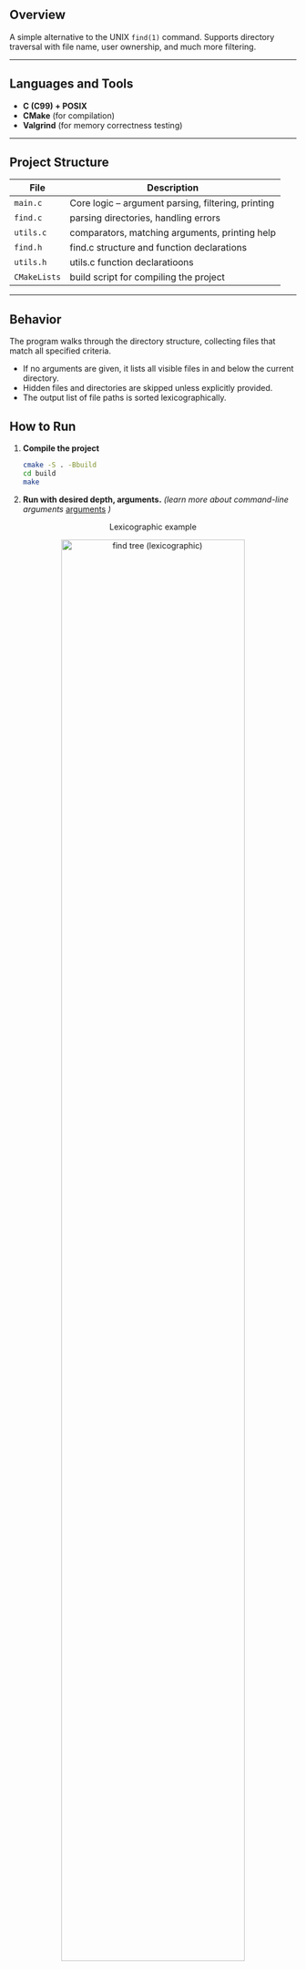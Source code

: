 ## Overview

A simple alternative to the UNIX `find(1)` command.
Supports directory traversal with file name, user ownership, and much more filtering.

---

## Languages and Tools

* **C (C99) + POSIX**
* **CMake** (for compilation)
* **Valgrind** (for memory correctness testing)

---

## Project Structure

| File        | Description                                                   |
| ----------- | ------------------------------------------------------------- |
| `main.c`    | Core logic – argument parsing, filtering, printing            |
| `find.c`    | parsing directories, handling errors                          |
| `utils.c`   | comparators, matching arguments, printing help                |
| `find.h`    | find.c structure and function declarations                    |
| `utils.h`   | utils.c function declaratioons                                |  
| `CMakeLists`| build script for compiling the project                        |

---

## Behavior

The program walks through the directory structure, collecting files that match all specified criteria.

* If no arguments are given, it lists all visible files in and below the current directory.
* Hidden files and directories are skipped unless explicitly provided.
* The output list of file paths is sorted lexicographically.

## How to Run

1. **Compile the project**
   
   ```bash
   cmake -S . -Bbuild
   cd build
   make
   ```
   
2. **Run with desired depth, arguments.** *(learn more about command-line arguments* [arguments](#command-line-arguments) *)*

<p align="center">Lexicographic example</p>
<p align="center">
  <img src="https://i.imgur.com/TpJk564.png" width="80%" alt="find tree (lexicographic)"/>
</p>

I will show some argument examples on this example dir tree *(copy* [example](##script.sh) *)*
```
testdir/
├── file1.txt
├── file2.log
├── .hiddenfile
├── .hiddendir/
│   └── secret.txt
├── subdir1/
│   ├── nested1.txt
│   └── subdir2/
│       ├── nested2.log
│       └── subdir3/
│           ├── deep.txt
│           └── subdir4/
│               └── deepest.txt
├── largefile.bin
├── owned_by_other.txt
└── exec.sh
```
<p align="center">Lexicographic example</p>
<p align="center">
  <img src="https://i.imgur.com/TpJk564.png" width="90%" alt="find tree (lexicographic)"/>
</p>

<p align="center">find all | find all + hidden/p>
<p align="center">
  <img src="https://i.imgur.com/1NUDmIP.png" width="44%" alt="find -a"/>
  <img src="https://i.imgur.com/F7qycYS.png" width="46%" alt="find "/>
</p>

<p align="center">find by name | find by name hidden</p>
<p align="center">
  <img src="https://i.imgur.com/P6jTTTN.png" width="50%" alt="find -n"/>
  <img src="https://i.imgur.com/OosagJ9.png" width="40%" alt="find -n -a "/>
</p>

<p align="center">find min depth 4 | find max depth 1 (note: root dir is depth 0)</p>
<p align="center">
  <img src="https://i.imgur.com/6K20o5j.png" width="48%" alt="find -f"/>
  <img src="https://i.imgur.com/pUSBl3e.png" width="40%" alt="find -t "/>
</p>


<p align="center">find by mask 755 (chmod +x) | find by user > nobody < </p>
<p align="center">
  <img src="https://i.imgur.com/8iKR8D0.png" width="40%" alt="find -m"/>
  <img src="https://i.imgur.com/YL9fHOB.png" width="44%" alt="find -u "/>
</p>
---

## Error Handling

| Scenario                           | Description                                         |
| ---------------------------------- | --------------------------------------------------- |
| Invalid option or missing argument | Prints error to stderr and exits with non-zero code |
| Start directory is inaccessible    | Prints error to stderr and exits with non-zero code |
| Some directories are unreadable    | Prints warning and continues search                 |

All errors and warnings are printed to **stderr**. The program never crashes on permission issues; it handles them gracefully.

---

## Command-Line Arguments

- `-n ATTR` – Filter by file name substring `ATTR`. Only the file name (not the full path) is checked.

- `-u USER` – Filter files owned by user with name `USER`.

* NOTE: Logical **AND** is applied between `-n` and `-u`, i.e., all filters must match. Matching is **case-sensitive**

- `-s f | s` – Sort output by full path (`f`) or file size (`s`).
-  Sorting is **lexicographical** for `f`, and **ascending numeric** for `s`.

- `-m MASK` – Filter files by permission `MASK` (octal format).
- The mask is compared against the file's permission bits using standard octal semantics.

- `-f NUM` – Filter files that are at **least** `NUM` directories deep from the start directory.  
  Default: `0` (include all files).

- `-t NUM` – Filter files that are at **most** `NUM` directories deep from the start directory.  
  Default: no upper limit.

- `-a` – Include **hidden files and directories** in the search.  
  By default, names starting with a dot (`.`) are skipped.

- `-0` – Use the null character (`\0`) instead of newline (`\n`) as a separator in output.  
  *Useful for piping results into other programs that can read null-delimited input.*

- `-h` – Display help text to **stderr** and exit.  
---

Example script
## script.sh 
```
#!/bin/bash

# basic structure
mkdir -p testdir/.hiddendir
mkdir -p testdir/subdir1/subdir2/subdir3/subdir4

# some files
echo "Hello" > testdir/file1.txt
dd if=/dev/zero of=testdir/file2.log bs=1K count=2

# hidden
echo "Hidden file" > testdir/.hiddenfile
echo "Secret content" > testdir/.hiddendir/secret.txt

# nested (depth 1-4)
echo "Level 1" > testdir/subdir1/nested1.txt
echo "Level 2" > testdir/subdir1/subdir2/nested2.log
echo "Level 3" > testdir/subdir1/subdir2/subdir3/deep.txt
echo "Level 4" > testdir/subdir1/subdir2/subdir3/subdir4/deepest.txt

# big file
dd if=/dev/zero of=testdir/largefile.bin bs=1M count=5

# exe file
echo -e "#!/bin/bash\necho Hello" > testdir/exec.sh
chmod +x testdir/exec.sh

# file with other owner (works only with sudo rights)
sudo touch testdir/owned_by_other.txt
sudo chown nobody:nogroup testdir/owned_by_other.txt
```

